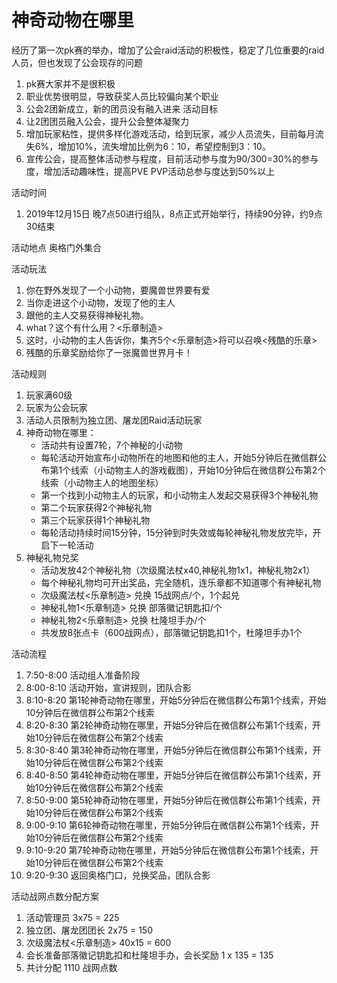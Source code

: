 # 神奇动物在哪里
经历了第一次pk赛的举办，增加了公会raid活动的积极性，稳定了几位重要的raid人员，但也发现了公会现存的问题
1. pk赛大家并不是很积极
2. 职业优势很明显，导致获奖人员比较偏向某个职业
3. 公会2团新成立，新的团员没有融入进来
活动目标
1. 让2团团员融入公会，提升公会整体凝聚力
2. 增加玩家粘性，提供多样化游戏活动，给到玩家，减少人员流失，目前每月流失6%，增加10%，流失增加比例为6：10，希望控制到3：10。
3. 宣传公会，提高整体活动参与程度，目前活动参与度为90/300=30%的参与度，增加活动趣味性，提高PVE PVP活动总参与度达到50%以上

活动时间
1. 2019年12月15日 晚7点50进行组队，8点正式开始举行，持续90分钟，约9点30结束

活动地点 
奥格门外集合

活动玩法
1. 你在野外发现了一个小动物，要魔兽世界要有爱
2. 当你走进这个小动物，发现了他的主人
3. 跟他的主人交易获得神秘礼物。
4. what？这个有什么用？<乐章制造>
5. 这时，小动物的主人告诉你，集齐5个<乐章制造>将可以召唤<残酷的乐章>
6. 残酷的乐章奖励给你了一张魔兽世界月卡！

活动规则
1. 玩家满60级
2. 玩家为<Fight Club>公会玩家
3. 活动人员限制为独立团、屠龙团Raid活动玩家
4. 神奇动物在哪里：
    * 活动共有设置7轮，7个神秘的小动物
    * 每轮活动开始宣布小动物所在的地图和他的主人，开始5分钟后在微信群公布第1个线索（小动物主人的游戏截图），开始10分钟后在微信群公布第2个线索（小动物主人的地图坐标）
    * 第一个找到小动物主人的玩家，和小动物主人发起交易获得3个神秘礼物
    * 第二个玩家获得2个神秘礼物
    * 第三个玩家获得1个神秘礼物
    * 每轮活动持续时间15分钟，15分钟到时失效或每轮神秘礼物发放完毕，开启下一轮活动
5. 神秘礼物兑奖
    * 活动发放42个神秘礼物（次级魔法杖x40,神秘礼物1x1，神秘礼物2x1）
    * 每个神秘礼物均可开出奖品，完全随机，连乐章都不知道哪个有神秘礼物
    * 次级魔法杖<乐章制造> 兑换 15战网点/个，1个起兑
    * 神秘礼物1<乐章制造> 兑换 部落徽记钥匙扣/个
    * 神秘礼物2<乐章制造> 兑换 杜隆坦手办/个
    * 共发放8张点卡（600战网点），部落徽记钥匙扣1个，杜隆坦手办1个

活动流程
1. 7:50-8:00 活动组人准备阶段
2. 8:00-8:10 活动开始，宣讲规则，团队合影
3. 8:10-8:20 第1轮神奇动物在哪里，开始5分钟后在微信群公布第1个线索，开始10分钟后在微信群公布第2个线索
4. 8:20-8:30 第2轮神奇动物在哪里，开始5分钟后在微信群公布第1个线索，开始10分钟后在微信群公布第2个线索
3. 8:30-8:40 第3轮神奇动物在哪里，开始5分钟后在微信群公布第1个线索，开始10分钟后在微信群公布第2个线索
3. 8:40-8:50 第4轮神奇动物在哪里，开始5分钟后在微信群公布第1个线索，开始10分钟后在微信群公布第2个线索
3. 8:50-9:00 第5轮神奇动物在哪里，开始5分钟后在微信群公布第1个线索，开始10分钟后在微信群公布第2个线索
3. 9:00-9:10 第6轮神奇动物在哪里，开始5分钟后在微信群公布第1个线索，开始10分钟后在微信群公布第2个线索
3. 9:10-9:20 第7轮神奇动物在哪里，开始5分钟后在微信群公布第1个线索，开始10分钟后在微信群公布第2个线索
4. 9:20-9:30 返回奥格门口，兑换奖品，团队合影

活动战网点数分配方案
1. 活动管理员 3x75 = 225
2. 独立团、屠龙团团长 2x75 = 150 
3. 次级魔法杖<乐章制造> 40x15 = 600
4. 会长准备部落徽记钥匙扣和杜隆坦手办，会长奖励 1 x 135 = 135
5. 共计分配 1110 战网点数
